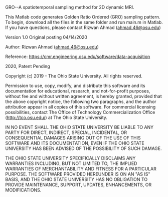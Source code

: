 GRO--A spatiotemporal sampling method for 2D dynamic MRI.

This Matlab code generates Golden Ratio Ordered (GRO) sampling pattern. To begin, download all the files in the same folder and run main.m in Matlab. If you have questions, please contact Rizwan Ahmad (ahmad.46@osu.edu)

Version 1.0
Original posting 04/14/2020

Author: Rizwan Ahmad (ahmad.46@osu.edu)

Reference: https://cmr.engineering.osu.edu/software/data-acquisition 

2020, Patent Pending

Copyright (c) 2019 - The Ohio State University.
All rights reserved.

Permission to use, copy, modify, and distribute this software and its documentation for educational, research, and not-for-profit purposes, without fee and without written agreement, is hereby granted, provided that the above copyright notice, the following two paragraphs, and the author attribution appear in all copies of this software. For commercial licensing possibilities, contact The Office of Technology Commercialization Office (http://tco.osu.edu/) at The Ohio State University.

IN NO EVENT SHALL THE OHIO STATE UNIVERSITY BE LIABLE TO ANY PARTY FOR DIRECT, INDIRECT, SPECIAL, INCIDENTAL, OR CONSEQUENTIAL DAMAGES ARISING OUT OF THE USE OF THIS SOFTWARE AND ITS DOCUMENTATION, EVEN IF THE OHIO STATE UNIVERSITY HAS BEEN ADVISED OF THE POSSIBILITY OF SUCH DAMAGE.

THE OHIO STATE UNIVERSITY SPECIFICALLY DISCLAIMS ANY WARRANTIES INCLUDING, BUT NOT LIMITED TO, THE IMPLIED WARRANTIES OF MERCHANTABILITY AND FITNESS FOR A PARTICULAR PURPOSE. THE SOFTWARE PROVIDED HEREUNDER IS ON AN "AS IS" BASIS, AND THE OHIO STATE UNIVERSITY HAS NO OBLIGATION TO PROVIDE MAINTENANCE, SUPPORT, UPDATES, ENHANCEMENTS, OR MODIFICATIONS.

